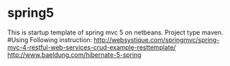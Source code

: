# spring5
This is startup template of spring mvc 5 on netbeans. Project type maven.
#Using 
Following instruction: http://websystique.com/springmvc/spring-mvc-4-restful-web-services-crud-example-resttemplate/
http://www.baeldung.com/hibernate-5-spring